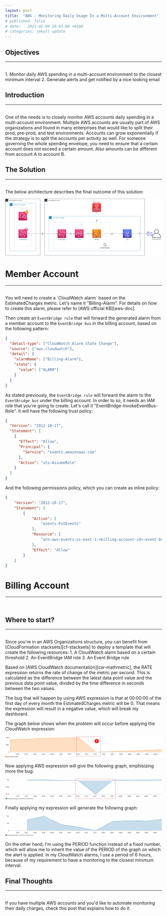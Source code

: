 ```yaml
---
layout: post
title:  "AWS - Monitoring Daily Usage In a Multi-Account Environment"
# published: false
# date:   2021-02-09 18:43:09 +0100
# categories: jekyll update
---
```


## __Objectives__
---
<br>
  1. Monitor daily AWS spending in a multi-account environment to the closest minimum interval
  2. Generate alerts and get notified by a nice looking email

## __Introduction__
---
<br>
One of the needs is to closely monitor AWS accounts daily spending in a multi-account environment. Multiple AWS accounts are usually part of AWS organizations and found in many enterprises that would like to split their prod, pre-prod, and test environments. Accounts can grow exponentially if the strategy is to split the accounts per activity as well. For someone governing the whole spending envelope, you need to ensure that a certain account does not exceed a certain amount. Also amounts can be different from account A to account B.

## __The Solution__
---------------------------------------------------------------
<br>
The below architecture describes the final outcome of this solution:

[ ![](/assets/billing-architecture.png) ](/assets/billing-architecture.png)

# __Member Account__
---
<br>
You will need to create a `CloudWatch alarm` based on the EstimatedCharges metric. Let's name it "Billing-Alarm". For details on how to create this alarm, please refer to [AWS official KB][aws-doc].

Then create an `EventBridge rule` that will forward the generated alarm from a member account to the `EventBridge bus` in the billing account, based on the following pattern:

```json
{
  "detail-type": ["CloudWatch Alarm State Change"],
  "source": ["aws.cloudwatch"],
  "detail": {
    "alarmName": ["Billing-Alarm"],
    "state": {
      "value": ["ALARM"]
    }
  }
}
```

As stated previously, the `EventBridge rule` will forward the alarm to the `EventBridge bus` under the billing account. In order to so, it needs an IAM role that you're going to create. Let's call it "EventBridge-InvokeEventBus-Role".
It will have the following trust policy:

```json
{
  "Version": "2012-10-17",
  "Statement": [
    {
      "Effect": "Allow",
      "Principal": {
        "Service": "events.amazonaws.com"
      },
      "Action": "sts:AssumeRole"
    }
  ]
}
```

And the following permissions policy, which you can create as inline policy:

```json
{
    "Version": "2012-10-17",
    "Statement": [
        {
            "Action": [
                "events:PutEvents"
            ],
            "Resource": [
                "arn:aws:events:us-east-1:<billing-account-id>:event-bus/default"
            ],
            "Effect": "Allow"
        }
    ]
}
```

# __Billing Account__
---
<br>

## __Where to start?__
---
<br>
Since you're in an AWS Organizations structure, you can benefit from [CloudFormation stacksets][cf-stacksets] to deploy a template that will create the following resources:
1. A CloudWatch alarm based on a certain threshold
2. An EventBridge IAM role
3. An Event Bridge rule

Based on [AWS CloudWatch documentation][cw-mathmetric], the RATE expression returns the rate of change of the metric per second. This is calculated as the difference between the latest data point value and the previous data point value, divided by the time difference in seconds between the two values.

The bug that will happen by using AWS expression is that at 00:00:00 of the first day of every month the EstimatedCharges metric will be 0. That means the expression will result in a negative value, which will break my dashboard.

The graph below shows when the problem will occur before applying the CloudWatch expression:

[ ![](/assets/aws-estimatedcharges-problem.png) ](/assets/aws-estimatedcharges-problem.png)

Now applying AWS expression will give the following graph, emphisizing more the bug:

[ ![](/assets/aws-estimatedcharges-rate-problem.png) ](/assets/aws-estimatedcharges-rate-problem.png)

Finally applying my expression will generate the following graph:

[ ![](/assets/aws-estimatedcharges-rate-fixed.png) ](/assets/aws-estimatedcharges-rate-fixed.png)

On the other hand, I'm using the PERIOD function instead of a fixed number, which will allow me to inherit the value of the PERIOD of the graph on which the alert is applied.
In my CloudWatch alarms, I use a period of 6 hours, because of my requirement to have a monitoring to the closest minimum interval.

## __Final Thoughts__
---
<br>
If you have multiple AWS accounts and you'd like to automate monitoring their daily charges, check this post that explains how to do it.

[cf-stacksets]: https://docs.aws.amazon.com/AWSCloudFormation/latest/UserGuide/what-is-cfnstacksets.html
[aws-doc]: https://aws.amazon.com/premiumsupport/knowledge-center/cloudwatch-estimatedcharges-alarm/